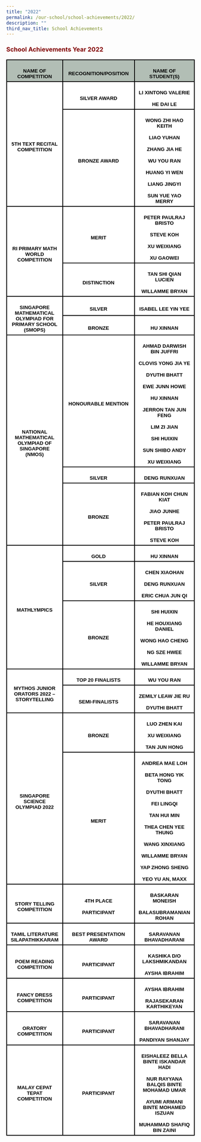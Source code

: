 ```yaml
---
title: "2022"
permalink: /our-school/school-achievements/2022/
description: ""
third_nav_title: School Achievements
---
```

<h3><strong><span style="color: #800000;">School Achievements Year 2022</span></strong></h3>
<table style="width:100.0%;background:white;border-collapse:collapse;mso-yfti-tbllook:
 1184;mso-padding-alt:0cm 0cm 0cm 0cm" width="100%" cellpadding="0" cellspacing="0" border="0" class="MsoNormalTable"><tbody><tr style="mso-yfti-irow:0;mso-yfti-firstrow:yes;height:23.15pt"><td style="width:23.22%;border:solid black 1.5pt;background:#B2BEB5;
  padding:3.75pt 7.5pt 3.75pt 7.5pt;height:23.15pt" width="23%"><p style="mso-margin-top-alt:auto;margin-bottom:
  0cm;text-align:center;line-height:normal" align="center" class="MsoNormal"><b><span style="font-size:10.0pt;
  font-family:&quot;Arial&quot;,sans-serif;mso-fareast-font-family:&quot;Times New Roman&quot;;
  color:black;mso-color-alt:windowtext">NAME OF COMPETITION</span></b><b><span style="font-size:10.0pt;font-family:&quot;Arial&quot;,sans-serif;mso-fareast-font-family:
  &quot;Times New Roman&quot;"></span></b></p></td><td style="width:44.46%;border:solid black 1.5pt;border-left:
  none;background:#B2BEB5;padding:3.75pt 7.5pt 3.75pt 7.5pt;height:23.15pt" width="44%"><p style="mso-margin-top-alt:auto;margin-bottom:
  0cm;text-align:center;line-height:normal" align="center" class="MsoNormal"><b><span style="font-size:10.0pt;
  font-family:&quot;Arial&quot;,sans-serif;mso-fareast-font-family:&quot;Times New Roman&quot;;
  color:black;mso-color-alt:windowtext">RECOGNITION/POSITION</span></b><b><span style="font-size:10.0pt;font-family:&quot;Arial&quot;,sans-serif;mso-fareast-font-family:
  &quot;Times New Roman&quot;"></span></b></p></td><td style="width:32.32%;border:solid black 1.5pt;border-left:
  none;background:#B2BEB5;padding:3.75pt 7.5pt 3.75pt 7.5pt;height:23.15pt" width="32%"><p style="mso-margin-top-alt:auto;margin-bottom:
  0cm;text-align:center;line-height:normal" align="center" class="MsoNormal"><b><span style="font-size:10.0pt;
  font-family:&quot;Arial&quot;,sans-serif;mso-fareast-font-family:&quot;Times New Roman&quot;;
  color:black;mso-color-alt:windowtext">NAME OF STUDENT(S)</span></b><b><span style="font-size:10.0pt;font-family:&quot;Arial&quot;,sans-serif;mso-fareast-font-family:
  &quot;Times New Roman&quot;"></span></b></p></td></tr><tr style="mso-yfti-irow:1;height:35.1pt"><td style="width:23.22%;border:solid black 1.5pt;
  border-top:none;padding:3.75pt 7.5pt 3.75pt 7.5pt;height:35.1pt" rowspan="2" width="23%"><p style="mso-margin-top-alt:auto;margin-bottom:
  0cm;text-align:center;line-height:normal" align="center" class="MsoNormal"><b><span style="font-size:10.0pt;
  font-family:&quot;Arial&quot;,sans-serif;mso-fareast-font-family:&quot;Times New Roman&quot;;
  color:black;mso-color-alt:windowtext">5TH TEXT RECITAL COMPETITION</span></b><b><span style="font-size:10.0pt;font-family:&quot;Arial&quot;,sans-serif;mso-fareast-font-family:
  &quot;Times New Roman&quot;"></span></b></p></td><td style="width:44.46%;border-top:none;border-left:none;
  border-bottom:solid black 1.5pt;border-right:solid black 1.5pt;padding:3.75pt 7.5pt 3.75pt 7.5pt;
  height:35.1pt" width="44%"><p style="mso-margin-top-alt:auto;margin-bottom:
  0cm;text-align:center;line-height:normal" align="center" class="MsoNormal"><b><span style="font-size:10.0pt;
  font-family:&quot;Arial&quot;,sans-serif;mso-fareast-font-family:&quot;Times New Roman&quot;;
  color:black;mso-color-alt:windowtext">SILVER AWARD</span></b><b><span style="font-size:10.0pt;font-family:&quot;Arial&quot;,sans-serif;mso-fareast-font-family:
  &quot;Times New Roman&quot;"></span></b></p></td><td style="width:32.32%;border-top:none;border-left:none;
  border-bottom:solid black 1.5pt;border-right:solid black 1.5pt;padding:3.75pt 7.5pt 3.75pt 7.5pt;
  height:35.1pt" width="32%"><p style="mso-margin-top-alt:auto;mso-margin-bottom-alt:
  auto;text-align:center;line-height:normal" align="center" class="MsoNormal"><b><span style="font-size:10.0pt;
  font-family:&quot;Arial&quot;,sans-serif;mso-fareast-font-family:&quot;Times New Roman&quot;;
  color:black;mso-color-alt:windowtext">LI XINTONG VALERIE</span></b><b><span style="font-size:10.0pt;font-family:&quot;Arial&quot;,sans-serif;mso-fareast-font-family:
  &quot;Times New Roman&quot;"></span></b></p><p style="mso-margin-top-alt:auto;margin-bottom:
  0cm;text-align:center;line-height:normal" align="center" class="MsoNormal"><b><span style="font-size:10.0pt;
  font-family:&quot;Arial&quot;,sans-serif;mso-fareast-font-family:&quot;Times New Roman&quot;;
  color:black;mso-color-alt:windowtext">HE DAI LE</span></b><b><span style="font-size:10.0pt;font-family:&quot;Arial&quot;,sans-serif;mso-fareast-font-family:
  &quot;Times New Roman&quot;"></span></b></p></td></tr><tr style="mso-yfti-irow:2;height:139.2pt"><td style="width:44.46%;border-top:none;border-left:none;
  border-bottom:solid black 1.5pt;border-right:solid black 1.5pt;padding:3.75pt 7.5pt 3.75pt 7.5pt;
  height:139.2pt" width="44%"><p style="mso-margin-top-alt:auto;margin-bottom:
  0cm;text-align:center;line-height:normal" align="center" class="MsoNormal"><b><span style="font-size:10.0pt;
  font-family:&quot;Arial&quot;,sans-serif;mso-fareast-font-family:&quot;Times New Roman&quot;;
  color:black;mso-color-alt:windowtext">BRONZE AWARD</span></b><b><span style="font-size:10.0pt;font-family:&quot;Arial&quot;,sans-serif;mso-fareast-font-family:
  &quot;Times New Roman&quot;"></span></b></p></td><td style="width:32.32%;border-top:none;border-left:none;
  border-bottom:solid black 1.5pt;border-right:solid black 1.5pt;padding:3.75pt 7.5pt 3.75pt 7.5pt;
  height:139.2pt" width="32%"><p style="mso-margin-top-alt:auto;mso-margin-bottom-alt:
  auto;text-align:center;line-height:normal" align="center" class="MsoNormal"><b><span style="font-size:10.0pt;
  font-family:&quot;Arial&quot;,sans-serif;mso-fareast-font-family:&quot;Times New Roman&quot;;
  color:black;mso-color-alt:windowtext">WONG ZHI HAO KEITH</span></b><b><span style="font-size:10.0pt;font-family:&quot;Arial&quot;,sans-serif;mso-fareast-font-family:
  &quot;Times New Roman&quot;"></span></b></p><p style="mso-margin-top-alt:auto;mso-margin-bottom-alt:
  auto;text-align:center;line-height:normal" align="center" class="MsoNormal"><b><span style="font-size:10.0pt;
  font-family:&quot;Arial&quot;,sans-serif;mso-fareast-font-family:&quot;Times New Roman&quot;;
  color:black;mso-color-alt:windowtext">LIAO YUHAN</span></b><b><span style="font-size:10.0pt;font-family:&quot;Arial&quot;,sans-serif;mso-fareast-font-family:
  &quot;Times New Roman&quot;"></span></b></p><p style="mso-margin-top-alt:auto;mso-margin-bottom-alt:
  auto;text-align:center;line-height:normal" align="center" class="MsoNormal"><b><span style="font-size:10.0pt;
  font-family:&quot;Arial&quot;,sans-serif;mso-fareast-font-family:&quot;Times New Roman&quot;;
  color:black;mso-color-alt:windowtext">ZHANG JIA HE</span></b><b><span style="font-size:10.0pt;font-family:&quot;Arial&quot;,sans-serif;mso-fareast-font-family:
  &quot;Times New Roman&quot;"></span></b></p><p style="mso-margin-top-alt:auto;mso-margin-bottom-alt:
  auto;text-align:center;line-height:normal" align="center" class="MsoNormal"><b><span style="font-size:10.0pt;
  font-family:&quot;Arial&quot;,sans-serif;mso-fareast-font-family:&quot;Times New Roman&quot;;
  color:black;mso-color-alt:windowtext">WU YOU RAN</span></b><b><span style="font-size:10.0pt;font-family:&quot;Arial&quot;,sans-serif;mso-fareast-font-family:
  &quot;Times New Roman&quot;"></span></b></p><p style="mso-margin-top-alt:auto;mso-margin-bottom-alt:
  auto;text-align:center;line-height:normal" align="center" class="MsoNormal"><b><span style="font-size:10.0pt;
  font-family:&quot;Arial&quot;,sans-serif;mso-fareast-font-family:&quot;Times New Roman&quot;;
  color:black;mso-color-alt:windowtext">HUANG YI WEN</span></b><b><span style="font-size:10.0pt;font-family:&quot;Arial&quot;,sans-serif;mso-fareast-font-family:
  &quot;Times New Roman&quot;"></span></b></p><p style="mso-margin-top-alt:auto;mso-margin-bottom-alt:
  auto;text-align:center;line-height:normal" align="center" class="MsoNormal"><b><span style="font-size:10.0pt;
  font-family:&quot;Arial&quot;,sans-serif;mso-fareast-font-family:&quot;Times New Roman&quot;;
  color:black;mso-color-alt:windowtext">LIANG JINGYI</span></b><b><span style="font-size:10.0pt;font-family:&quot;Arial&quot;,sans-serif;mso-fareast-font-family:
  &quot;Times New Roman&quot;"></span></b></p><p style="mso-margin-top-alt:auto;margin-bottom:
  0cm;text-align:center;line-height:normal" align="center" class="MsoNormal"><b><span style="font-size:10.0pt;
  font-family:&quot;Arial&quot;,sans-serif;mso-fareast-font-family:&quot;Times New Roman&quot;;
  color:black;mso-color-alt:windowtext">SUN YUE YAO MERRY</span></b><b><span style="font-size:10.0pt;font-family:&quot;Arial&quot;,sans-serif;mso-fareast-font-family:
  &quot;Times New Roman&quot;"></span></b></p></td></tr><tr style="mso-yfti-irow:3;height:69.4pt"><td style="width:23.22%;border:solid black 1.5pt;
  border-top:none;padding:3.75pt 7.5pt 3.75pt 7.5pt;height:69.4pt" rowspan="2" width="23%"><p style="mso-margin-top-alt:auto;margin-bottom:
  0cm;text-align:center;line-height:normal" align="center" class="MsoNormal"><b><span style="font-size:10.0pt;
  font-family:&quot;Arial&quot;,sans-serif;mso-fareast-font-family:&quot;Times New Roman&quot;;
  color:black;mso-color-alt:windowtext">RI PRIMARY MATH WORLD COMPETITION</span></b><b><span style="font-size:10.0pt;font-family:&quot;Arial&quot;,sans-serif;mso-fareast-font-family:
  &quot;Times New Roman&quot;"></span></b></p></td><td style="width:44.46%;border-top:none;border-left:none;
  border-bottom:solid black 1.5pt;border-right:solid black 1.5pt;padding:3.75pt 7.5pt 3.75pt 7.5pt;
  height:69.4pt" width="44%"><p style="mso-margin-top-alt:auto;margin-bottom:
  0cm;text-align:center;line-height:normal" align="center" class="MsoNormal"><b><span style="font-size:10.0pt;
  font-family:&quot;Arial&quot;,sans-serif;mso-fareast-font-family:&quot;Times New Roman&quot;;
  color:black;mso-color-alt:windowtext">MERIT</span></b><b><span style="font-size:10.0pt;font-family:&quot;Arial&quot;,sans-serif;mso-fareast-font-family:
  &quot;Times New Roman&quot;"></span></b></p></td><td style="width:32.32%;border-top:none;border-left:none;
  border-bottom:solid black 1.5pt;border-right:solid black 1.5pt;padding:3.75pt 7.5pt 3.75pt 7.5pt;
  height:69.4pt" width="32%"><p style="mso-margin-top-alt:auto;mso-margin-bottom-alt:
  auto;text-align:center;line-height:normal" align="center" class="MsoNormal"><b><span style="font-size:10.0pt;
  font-family:&quot;Arial&quot;,sans-serif;mso-fareast-font-family:&quot;Times New Roman&quot;;
  color:black;mso-color-alt:windowtext">PETER PAULRAJ BRISTO</span></b><b><span style="font-size:10.0pt;font-family:&quot;Arial&quot;,sans-serif;mso-fareast-font-family:
  &quot;Times New Roman&quot;"></span></b></p><p style="mso-margin-top-alt:auto;mso-margin-bottom-alt:
  auto;text-align:center;line-height:normal" align="center" class="MsoNormal"><b><span style="font-size:10.0pt;
  font-family:&quot;Arial&quot;,sans-serif;mso-fareast-font-family:&quot;Times New Roman&quot;;
  color:black;mso-color-alt:windowtext">STEVE KOH</span></b><b><span style="font-size:10.0pt;font-family:&quot;Arial&quot;,sans-serif;mso-fareast-font-family:
  &quot;Times New Roman&quot;"></span></b></p><p style="mso-margin-top-alt:auto;mso-margin-bottom-alt:
  auto;text-align:center;line-height:normal" align="center" class="MsoNormal"><b><span style="font-size:10.0pt;
  font-family:&quot;Arial&quot;,sans-serif;mso-fareast-font-family:&quot;Times New Roman&quot;;
  color:black;mso-color-alt:windowtext">XU WEIXIANG</span></b><b><span style="font-size:10.0pt;font-family:&quot;Arial&quot;,sans-serif;mso-fareast-font-family:
  &quot;Times New Roman&quot;"></span></b></p><p style="mso-margin-top-alt:auto;margin-bottom:
  0cm;text-align:center;line-height:normal" align="center" class="MsoNormal"><b><span style="font-size:10.0pt;
  font-family:&quot;Arial&quot;,sans-serif;mso-fareast-font-family:&quot;Times New Roman&quot;;
  color:black;mso-color-alt:windowtext">XU GAOWEI</span></b><b><span style="font-size:10.0pt;font-family:&quot;Arial&quot;,sans-serif;mso-fareast-font-family:
  &quot;Times New Roman&quot;"></span></b></p></td></tr><tr style="mso-yfti-irow:4;height:36.15pt"><td style="width:44.46%;border-top:none;border-left:none;
  border-bottom:solid black 1.5pt;border-right:solid black 1.5pt;padding:3.75pt 7.5pt 3.75pt 7.5pt;
  height:36.15pt" width="44%"><p style="mso-margin-top-alt:auto;margin-bottom:
  0cm;text-align:center;line-height:normal" align="center" class="MsoNormal"><b><span style="font-size:10.0pt;
  font-family:&quot;Arial&quot;,sans-serif;mso-fareast-font-family:&quot;Times New Roman&quot;;
  color:black;mso-color-alt:windowtext">DISTINCTION</span></b><b><span style="font-size:10.0pt;font-family:&quot;Arial&quot;,sans-serif;mso-fareast-font-family:
  &quot;Times New Roman&quot;"></span></b></p></td><td style="width:32.32%;border-top:none;border-left:none;
  border-bottom:solid black 1.5pt;border-right:solid black 1.5pt;padding:3.75pt 7.5pt 3.75pt 7.5pt;
  height:36.15pt" width="32%"><p style="mso-margin-top-alt:auto;mso-margin-bottom-alt:
  auto;text-align:center;line-height:normal" align="center" class="MsoNormal"><b><span style="font-size:10.0pt;
  font-family:&quot;Arial&quot;,sans-serif;mso-fareast-font-family:&quot;Times New Roman&quot;;
  color:black;mso-color-alt:windowtext">TAN SHI QIAN LUCIEN</span></b><b><span style="font-size:10.0pt;font-family:&quot;Arial&quot;,sans-serif;mso-fareast-font-family:
  &quot;Times New Roman&quot;"></span></b></p><p style="mso-margin-top-alt:auto;margin-bottom:
  0cm;text-align:center;line-height:normal" align="center" class="MsoNormal"><b><span style="font-size:10.0pt;
  font-family:&quot;Arial&quot;,sans-serif;mso-fareast-font-family:&quot;Times New Roman&quot;;
  color:black;mso-color-alt:windowtext">WILLAMME BRYAN</span></b><b><span style="font-size:10.0pt;font-family:&quot;Arial&quot;,sans-serif;mso-fareast-font-family:
  &quot;Times New Roman&quot;"></span></b></p></td></tr><tr style="mso-yfti-irow:5;height:10.0pt"><td style="width:23.22%;border:solid black 1.5pt;
  border-top:none;padding:3.75pt 7.5pt 3.75pt 7.5pt;height:10.0pt" rowspan="2" width="23%"><p style="mso-margin-top-alt:auto;margin-bottom:
  0cm;text-align:center;line-height:normal" align="center" class="MsoNormal"><b><span style="font-size:10.0pt;
  font-family:&quot;Arial&quot;,sans-serif;mso-fareast-font-family:&quot;Times New Roman&quot;;
  color:black;mso-color-alt:windowtext">SINGAPORE MATHEMATICAL OLYMPIAD FOR PRIMARY SCHOOL (SMOPS)</span></b><b><span style="font-size:10.0pt;font-family:&quot;Arial&quot;,sans-serif;mso-fareast-font-family:
  &quot;Times New Roman&quot;"></span></b></p></td><td style="width:44.46%;border-top:none;border-left:none;
  border-bottom:solid black 1.5pt;border-right:solid black 1.5pt;padding:3.75pt 7.5pt 3.75pt 7.5pt;
  height:10.0pt" width="44%"><p style="mso-margin-top-alt:auto;margin-bottom:
  0cm;text-align:center;line-height:normal" align="center" class="MsoNormal"><b><span style="font-size:10.0pt;
  font-family:&quot;Arial&quot;,sans-serif;mso-fareast-font-family:&quot;Times New Roman&quot;;
  color:black;mso-color-alt:windowtext">SILVER</span></b><b><span style="font-size:10.0pt;font-family:&quot;Arial&quot;,sans-serif;mso-fareast-font-family:
  &quot;Times New Roman&quot;"></span></b></p></td><td style="width:32.32%;border-top:none;border-left:none;
  border-bottom:solid black 1.5pt;border-right:solid black 1.5pt;padding:3.75pt 7.5pt 3.75pt 7.5pt;
  height:10.0pt" width="32%"><p style="mso-margin-top-alt:auto;margin-bottom:
  0cm;text-align:center;line-height:normal" align="center" class="MsoNormal"><b><span style="font-size:10.0pt;
  font-family:&quot;Arial&quot;,sans-serif;mso-fareast-font-family:&quot;Times New Roman&quot;;
  color:black;mso-color-alt:windowtext">ISABEL LEE YIN YEE</span></b><b><span style="font-size:10.0pt;font-family:&quot;Arial&quot;,sans-serif;mso-fareast-font-family:
  &quot;Times New Roman&quot;"></span></b></p></td></tr><tr style="mso-yfti-irow:6;height:24.0pt"><td style="width:44.46%;border-top:none;border-left:none;
  border-bottom:solid black 1.5pt;border-right:solid black 1.5pt;padding:3.75pt 7.5pt 3.75pt 7.5pt;
  height:24.0pt" width="44%"><p style="mso-margin-top-alt:auto;margin-bottom:
  0cm;text-align:center;line-height:normal" align="center" class="MsoNormal"><b><span style="font-size:10.0pt;
  font-family:&quot;Arial&quot;,sans-serif;mso-fareast-font-family:&quot;Times New Roman&quot;;
  color:black;mso-color-alt:windowtext">BRONZE</span></b><b><span style="font-size:10.0pt;font-family:&quot;Arial&quot;,sans-serif;mso-fareast-font-family:
  &quot;Times New Roman&quot;"></span></b></p></td><td style="width:32.32%;border-top:none;border-left:none;
  border-bottom:solid black 1.5pt;border-right:solid black 1.5pt;padding:3.75pt 7.5pt 3.75pt 7.5pt;
  height:24.0pt" width="32%"><p style="mso-margin-top-alt:auto;margin-bottom:
  0cm;text-align:center;line-height:normal" align="center" class="MsoNormal"><b><span style="font-size:10.0pt;
  font-family:&quot;Arial&quot;,sans-serif;mso-fareast-font-family:&quot;Times New Roman&quot;;
  color:black;mso-color-alt:windowtext">HU XINNAN</span></b><b><span style="font-size:10.0pt;font-family:&quot;Arial&quot;,sans-serif;mso-fareast-font-family:
  &quot;Times New Roman&quot;"></span></b></p></td></tr><tr style="mso-yfti-irow:7;height:244.35pt"><td style="width:23.22%;border:solid black 1.5pt;
  border-top:none;padding:3.75pt 7.5pt 3.75pt 7.5pt;height:244.35pt" rowspan="3" width="23%"><p style="mso-margin-top-alt:auto;margin-bottom:
  0cm;text-align:center;line-height:normal" align="center" class="MsoNormal"><b><span style="font-size:10.0pt;
  font-family:&quot;Arial&quot;,sans-serif;mso-fareast-font-family:&quot;Times New Roman&quot;;
  color:black;mso-color-alt:windowtext">NATIONAL MATHEMATICAL OLYMPIAD OF SINGAPORE (NMOS)</span></b><b><span style="font-size:10.0pt;font-family:&quot;Arial&quot;,sans-serif;mso-fareast-font-family:
  &quot;Times New Roman&quot;"></span></b></p></td><td style="width:44.46%;border-top:none;border-left:none;
  border-bottom:solid black 1.5pt;border-right:solid black 1.5pt;padding:3.75pt 7.5pt 3.75pt 7.5pt;
  height:244.35pt" width="44%"><p style="mso-margin-top-alt:auto;margin-bottom:
  0cm;text-align:center;line-height:normal" align="center" class="MsoNormal"><b><span style="font-size:10.0pt;
  font-family:&quot;Arial&quot;,sans-serif;mso-fareast-font-family:&quot;Times New Roman&quot;;
  color:black;mso-color-alt:windowtext">HONOURABLE MENTION</span></b><b><span style="font-size:10.0pt;font-family:&quot;Arial&quot;,sans-serif;mso-fareast-font-family:
  &quot;Times New Roman&quot;"></span></b></p></td><td style="width:32.32%;border-top:none;border-left:none;
  border-bottom:solid black 1.5pt;border-right:solid black 1.5pt;padding:3.75pt 7.5pt 3.75pt 7.5pt;
  height:244.35pt" width="32%"><p style="mso-margin-top-alt:auto;mso-margin-bottom-alt:
  auto;text-align:center;line-height:normal" align="center" class="MsoNormal"><b><span style="font-size:10.0pt;
  font-family:&quot;Arial&quot;,sans-serif;mso-fareast-font-family:&quot;Times New Roman&quot;;
  color:black;mso-color-alt:windowtext">AHMAD DARWISH BIN JUFFRI</span></b><b><span style="font-size:10.0pt;font-family:&quot;Arial&quot;,sans-serif;mso-fareast-font-family:
  &quot;Times New Roman&quot;"></span></b></p><p style="mso-margin-top-alt:auto;mso-margin-bottom-alt:
  auto;text-align:center;line-height:normal" align="center" class="MsoNormal"><b><span style="font-size:10.0pt;
  font-family:&quot;Arial&quot;,sans-serif;mso-fareast-font-family:&quot;Times New Roman&quot;;
  color:black;mso-color-alt:windowtext">CLOVIS YONG JIA YE</span></b><b><span style="font-size:10.0pt;font-family:&quot;Arial&quot;,sans-serif;mso-fareast-font-family:
  &quot;Times New Roman&quot;"></span></b></p><p style="mso-margin-top-alt:auto;mso-margin-bottom-alt:
  auto;text-align:center;line-height:normal" align="center" class="MsoNormal"><b><span style="font-size:10.0pt;
  font-family:&quot;Arial&quot;,sans-serif;mso-fareast-font-family:&quot;Times New Roman&quot;;
  color:black;mso-color-alt:windowtext">DYUTHI BHATT</span></b><b><span style="font-size:10.0pt;font-family:&quot;Arial&quot;,sans-serif;mso-fareast-font-family:
  &quot;Times New Roman&quot;"></span></b></p><p style="mso-margin-top-alt:auto;mso-margin-bottom-alt:
  auto;text-align:center;line-height:normal" align="center" class="MsoNormal"><b><span style="font-size:10.0pt;
  font-family:&quot;Arial&quot;,sans-serif;mso-fareast-font-family:&quot;Times New Roman&quot;;
  color:black;mso-color-alt:windowtext">EWE JUNN HOWE</span></b><b><span style="font-size:10.0pt;font-family:&quot;Arial&quot;,sans-serif;mso-fareast-font-family:
  &quot;Times New Roman&quot;"></span></b></p><p style="mso-margin-top-alt:auto;mso-margin-bottom-alt:
  auto;text-align:center;line-height:normal" align="center" class="MsoNormal"><b><span style="font-size:10.0pt;
  font-family:&quot;Arial&quot;,sans-serif;mso-fareast-font-family:&quot;Times New Roman&quot;;
  color:black;mso-color-alt:windowtext">HU XINNAN</span></b><b><span style="font-size:10.0pt;font-family:&quot;Arial&quot;,sans-serif;mso-fareast-font-family:
  &quot;Times New Roman&quot;"></span></b></p><p style="mso-margin-top-alt:auto;mso-margin-bottom-alt:
  auto;text-align:center;line-height:normal" align="center" class="MsoNormal"><b><span style="font-size:10.0pt;
  font-family:&quot;Arial&quot;,sans-serif;mso-fareast-font-family:&quot;Times New Roman&quot;;
  color:black;mso-color-alt:windowtext">JERRON TAN JUN FENG</span></b><b><span style="font-size:10.0pt;font-family:&quot;Arial&quot;,sans-serif;mso-fareast-font-family:
  &quot;Times New Roman&quot;"></span></b></p><p style="mso-margin-top-alt:auto;mso-margin-bottom-alt:
  auto;text-align:center;line-height:normal" align="center" class="MsoNormal"><b><span style="font-size:10.0pt;
  font-family:&quot;Arial&quot;,sans-serif;mso-fareast-font-family:&quot;Times New Roman&quot;;
  color:black;mso-color-alt:windowtext">LIM ZI JIAN</span></b><b><span style="font-size:10.0pt;font-family:&quot;Arial&quot;,sans-serif;mso-fareast-font-family:
  &quot;Times New Roman&quot;"></span></b></p><p style="mso-margin-top-alt:auto;mso-margin-bottom-alt:
  auto;text-align:center;line-height:normal" align="center" class="MsoNormal"><b><span style="font-size:10.0pt;
  font-family:&quot;Arial&quot;,sans-serif;mso-fareast-font-family:&quot;Times New Roman&quot;;
  color:black;mso-color-alt:windowtext">SHI HUIXIN</span></b><b><span style="font-size:10.0pt;font-family:&quot;Arial&quot;,sans-serif;mso-fareast-font-family:
  &quot;Times New Roman&quot;"></span></b></p><p style="mso-margin-top-alt:auto;mso-margin-bottom-alt:
  auto;text-align:center;line-height:normal" align="center" class="MsoNormal"><b><span style="font-size:10.0pt;
  font-family:&quot;Arial&quot;,sans-serif;mso-fareast-font-family:&quot;Times New Roman&quot;;
  color:black;mso-color-alt:windowtext">SUN SHIBO ANDY</span></b><b><span style="font-size:10.0pt;font-family:&quot;Arial&quot;,sans-serif;mso-fareast-font-family:
  &quot;Times New Roman&quot;"></span></b></p><p style="mso-margin-top-alt:auto;margin-bottom:
  0cm;text-align:center;line-height:normal" align="center" class="MsoNormal"><b><span style="font-size:10.0pt;
  font-family:&quot;Arial&quot;,sans-serif;mso-fareast-font-family:&quot;Times New Roman&quot;;
  color:black;mso-color-alt:windowtext">XU WEIXIANG</span></b><b><span style="font-size:10.0pt;font-family:&quot;Arial&quot;,sans-serif;mso-fareast-font-family:
  &quot;Times New Roman&quot;"></span></b></p></td></tr><tr style="mso-yfti-irow:8;height:3.5pt"><td style="width:44.46%;border-top:none;border-left:none;
  border-bottom:solid black 1.5pt;border-right:solid black 1.5pt;padding:3.75pt 7.5pt 3.75pt 7.5pt;
  height:3.5pt" width="44%"><p style="mso-margin-top-alt:auto;margin-bottom:
  0cm;text-align:center;line-height:normal" align="center" class="MsoNormal"><b><span style="font-size:10.0pt;
  font-family:&quot;Arial&quot;,sans-serif;mso-fareast-font-family:&quot;Times New Roman&quot;;
  color:black;mso-color-alt:windowtext">SILVER</span></b><b><span style="font-size:10.0pt;font-family:&quot;Arial&quot;,sans-serif;mso-fareast-font-family:
  &quot;Times New Roman&quot;"></span></b></p></td><td style="width:32.32%;border-top:none;border-left:none;
  border-bottom:solid black 1.5pt;border-right:solid black 1.5pt;padding:3.75pt 7.5pt 3.75pt 7.5pt;
  height:3.5pt" width="32%"><p style="mso-margin-top-alt:auto;margin-bottom:
  0cm;text-align:center;line-height:normal" align="center" class="MsoNormal"><b><span style="font-size:10.0pt;
  font-family:&quot;Arial&quot;,sans-serif;mso-fareast-font-family:&quot;Times New Roman&quot;;
  color:black;mso-color-alt:windowtext">DENG RUNXUAN</span></b><b><span style="font-size:10.0pt;font-family:&quot;Arial&quot;,sans-serif;mso-fareast-font-family:
  &quot;Times New Roman&quot;"></span></b></p></td></tr><tr style="mso-yfti-irow:9;height:77.65pt"><td style="width:44.46%;border-top:none;border-left:none;
  border-bottom:solid black 1.5pt;border-right:solid black 1.5pt;padding:3.75pt 7.5pt 3.75pt 7.5pt;
  height:77.65pt" width="44%"><p style="mso-margin-top-alt:auto;margin-bottom:
  0cm;text-align:center;line-height:normal" align="center" class="MsoNormal"><b><span style="font-size:10.0pt;
  font-family:&quot;Arial&quot;,sans-serif;mso-fareast-font-family:&quot;Times New Roman&quot;;
  color:black;mso-color-alt:windowtext">BRONZE</span></b><b><span style="font-size:10.0pt;font-family:&quot;Arial&quot;,sans-serif;mso-fareast-font-family:
  &quot;Times New Roman&quot;"></span></b></p></td><td style="width:32.32%;border-top:none;border-left:none;
  border-bottom:solid black 1.5pt;border-right:solid black 1.5pt;padding:3.75pt 7.5pt 3.75pt 7.5pt;
  height:77.65pt" width="32%"><p style="mso-margin-top-alt:auto;mso-margin-bottom-alt:
  auto;text-align:center;line-height:normal" align="center" class="MsoNormal"><b><span style="font-size:10.0pt;
  font-family:&quot;Arial&quot;,sans-serif;mso-fareast-font-family:&quot;Times New Roman&quot;;
  color:black;mso-color-alt:windowtext">FABIAN KOH CHUN KIAT</span></b><b><span style="font-size:10.0pt;font-family:&quot;Arial&quot;,sans-serif;mso-fareast-font-family:
  &quot;Times New Roman&quot;"></span></b></p><p style="mso-margin-top-alt:auto;mso-margin-bottom-alt:
  auto;text-align:center;line-height:normal" align="center" class="MsoNormal"><b><span style="font-size:10.0pt;
  font-family:&quot;Arial&quot;,sans-serif;mso-fareast-font-family:&quot;Times New Roman&quot;;
  color:black;mso-color-alt:windowtext">JIAO JUNHE</span></b><b><span style="font-size:10.0pt;font-family:&quot;Arial&quot;,sans-serif;mso-fareast-font-family:
  &quot;Times New Roman&quot;"></span></b></p><p style="mso-margin-top-alt:auto;mso-margin-bottom-alt:
  auto;text-align:center;line-height:normal" align="center" class="MsoNormal"><b><span style="font-size:10.0pt;
  font-family:&quot;Arial&quot;,sans-serif;mso-fareast-font-family:&quot;Times New Roman&quot;;
  color:black;mso-color-alt:windowtext">PETER PAULRAJ BRISTO</span></b><b><span style="font-size:10.0pt;font-family:&quot;Arial&quot;,sans-serif;mso-fareast-font-family:
  &quot;Times New Roman&quot;"></span></b></p><p style="mso-margin-top-alt:auto;margin-bottom:
  0cm;text-align:center;line-height:normal" align="center" class="MsoNormal"><b><span style="font-size:10.0pt;
  font-family:&quot;Arial&quot;,sans-serif;mso-fareast-font-family:&quot;Times New Roman&quot;;
  color:black;mso-color-alt:windowtext">STEVE KOH</span></b><b><span style="font-size:10.0pt;font-family:&quot;Arial&quot;,sans-serif;mso-fareast-font-family:
  &quot;Times New Roman&quot;"></span></b></p></td></tr><tr style="mso-yfti-irow:10;height:9.7pt"><td style="width:23.22%;border:solid black 1.5pt;
  border-top:none;padding:3.75pt 7.5pt 3.75pt 7.5pt;height:9.7pt" rowspan="3" width="23%"><p style="mso-margin-top-alt:auto;margin-bottom:
  0cm;text-align:center;line-height:normal" align="center" class="MsoNormal"><b><span style="font-size:10.0pt;
  font-family:&quot;Arial&quot;,sans-serif;mso-fareast-font-family:&quot;Times New Roman&quot;;
  color:black;mso-color-alt:windowtext">MATHLYMPICS</span></b><b><span style="font-size:10.0pt;font-family:&quot;Arial&quot;,sans-serif;mso-fareast-font-family:
  &quot;Times New Roman&quot;"></span></b></p></td><td style="width:44.46%;border-top:none;border-left:none;
  border-bottom:solid black 1.5pt;border-right:solid black 1.5pt;padding:3.75pt 7.5pt 3.75pt 7.5pt;
  height:9.7pt" width="44%"><p style="mso-margin-top-alt:auto;margin-bottom:
  0cm;text-align:center;line-height:normal" align="center" class="MsoNormal"><b><span style="font-size:10.0pt;
  font-family:&quot;Arial&quot;,sans-serif;mso-fareast-font-family:&quot;Times New Roman&quot;;
  color:black;mso-color-alt:windowtext">GOLD</span></b><b><span style="font-size:10.0pt;font-family:&quot;Arial&quot;,sans-serif;mso-fareast-font-family:
  &quot;Times New Roman&quot;"></span></b></p></td><td style="width:32.32%;border-top:none;border-left:none;
  border-bottom:solid black 1.5pt;border-right:solid black 1.5pt;padding:3.75pt 7.5pt 3.75pt 7.5pt;
  height:9.7pt" width="32%"><p style="mso-margin-top-alt:auto;margin-bottom:
  0cm;text-align:center;line-height:normal" align="center" class="MsoNormal"><b><span style="font-size:10.0pt;
  font-family:&quot;Arial&quot;,sans-serif;mso-fareast-font-family:&quot;Times New Roman&quot;;
  color:black;mso-color-alt:windowtext">HU XINNAN</span></b><b><span style="font-size:10.0pt;font-family:&quot;Arial&quot;,sans-serif;mso-fareast-font-family:
  &quot;Times New Roman&quot;"></span></b></p></td></tr><tr style="mso-yfti-irow:11;height:56.2pt"><td style="width:44.46%;border-top:none;border-left:none;
  border-bottom:solid black 1.5pt;border-right:solid black 1.5pt;padding:3.75pt 7.5pt 3.75pt 7.5pt;
  height:56.2pt" width="44%"><p style="mso-margin-top-alt:auto;margin-bottom:
  0cm;text-align:center;line-height:normal" align="center" class="MsoNormal"><b><span style="font-size:10.0pt;
  font-family:&quot;Arial&quot;,sans-serif;mso-fareast-font-family:&quot;Times New Roman&quot;;
  color:black;mso-color-alt:windowtext">SILVER</span></b><b><span style="font-size:10.0pt;font-family:&quot;Arial&quot;,sans-serif;mso-fareast-font-family:
  &quot;Times New Roman&quot;"></span></b></p></td><td style="width:32.32%;border-top:none;border-left:none;
  border-bottom:solid black 1.5pt;border-right:solid black 1.5pt;padding:3.75pt 7.5pt 3.75pt 7.5pt;
  height:56.2pt" width="32%"><p style="mso-margin-top-alt:auto;mso-margin-bottom-alt:
  auto;text-align:center;line-height:normal" align="center" class="MsoNormal"><b><span style="font-size:10.0pt;
  font-family:&quot;Arial&quot;,sans-serif;mso-fareast-font-family:&quot;Times New Roman&quot;;
  color:black;mso-color-alt:windowtext">CHEN XIAOHAN</span></b><b><span style="font-size:10.0pt;font-family:&quot;Arial&quot;,sans-serif;mso-fareast-font-family:
  &quot;Times New Roman&quot;"></span></b></p><p style="mso-margin-top-alt:auto;mso-margin-bottom-alt:
  auto;text-align:center;line-height:normal" align="center" class="MsoNormal"><b><span style="font-size:10.0pt;
  font-family:&quot;Arial&quot;,sans-serif;mso-fareast-font-family:&quot;Times New Roman&quot;;
  color:black;mso-color-alt:windowtext">DENG RUNXUAN</span></b><b><span style="font-size:10.0pt;font-family:&quot;Arial&quot;,sans-serif;mso-fareast-font-family:
  &quot;Times New Roman&quot;"></span></b></p><p style="mso-margin-top-alt:auto;margin-bottom:
  0cm;text-align:center;line-height:normal" align="center" class="MsoNormal"><b><span style="font-size:10.0pt;
  font-family:&quot;Arial&quot;,sans-serif;mso-fareast-font-family:&quot;Times New Roman&quot;;
  color:black;mso-color-alt:windowtext">ERIC CHUA JUN QI</span></b><b><span style="font-size:10.0pt;font-family:&quot;Arial&quot;,sans-serif;mso-fareast-font-family:
  &quot;Times New Roman&quot;"></span></b></p></td></tr><tr style="mso-yfti-irow:12;height:120.0pt"><td style="width:44.46%;border-top:none;border-left:none;
  border-bottom:solid black 1.5pt;border-right:solid black 1.5pt;padding:3.75pt 7.5pt 3.75pt 7.5pt;
  height:120.0pt" width="44%"><p style="mso-margin-top-alt:auto;margin-bottom:
  0cm;text-align:center;line-height:normal" align="center" class="MsoNormal"><b><span style="font-size:10.0pt;
  font-family:&quot;Arial&quot;,sans-serif;mso-fareast-font-family:&quot;Times New Roman&quot;;
  color:black;mso-color-alt:windowtext">BRONZE</span></b><b><span style="font-size:10.0pt;font-family:&quot;Arial&quot;,sans-serif;mso-fareast-font-family:
  &quot;Times New Roman&quot;"></span></b></p></td><td style="width:32.32%;border-top:none;border-left:none;
  border-bottom:solid black 1.5pt;border-right:solid black 1.5pt;padding:3.75pt 7.5pt 3.75pt 7.5pt;
  height:120.0pt" width="32%"><p style="mso-margin-top-alt:auto;mso-margin-bottom-alt:
  auto;text-align:center;line-height:normal" align="center" class="MsoNormal"><b><span style="font-size:10.0pt;
  font-family:&quot;Arial&quot;,sans-serif;mso-fareast-font-family:&quot;Times New Roman&quot;;
  color:black;mso-color-alt:windowtext">SHI HUIXIN</span></b><b><span style="font-size:10.0pt;font-family:&quot;Arial&quot;,sans-serif;mso-fareast-font-family:
  &quot;Times New Roman&quot;"></span></b></p><p style="mso-margin-top-alt:auto;mso-margin-bottom-alt:
  auto;text-align:center;line-height:normal" align="center" class="MsoNormal"><b><span style="font-size:10.0pt;
  font-family:&quot;Arial&quot;,sans-serif;mso-fareast-font-family:&quot;Times New Roman&quot;;
  color:black;mso-color-alt:windowtext">HE HOUXIANG DANIEL</span></b><b><span style="font-size:10.0pt;font-family:&quot;Arial&quot;,sans-serif;mso-fareast-font-family:
  &quot;Times New Roman&quot;"></span></b></p><p style="mso-margin-top-alt:auto;mso-margin-bottom-alt:
  auto;text-align:center;line-height:normal" align="center" class="MsoNormal"><b><span style="font-size:10.0pt;
  font-family:&quot;Arial&quot;,sans-serif;mso-fareast-font-family:&quot;Times New Roman&quot;;
  color:black;mso-color-alt:windowtext">WONG HAO CHENG</span></b><b><span style="font-size:10.0pt;font-family:&quot;Arial&quot;,sans-serif;mso-fareast-font-family:
  &quot;Times New Roman&quot;"></span></b></p><p style="mso-margin-top-alt:auto;mso-margin-bottom-alt:
  auto;text-align:center;line-height:normal" align="center" class="MsoNormal"><b><span style="font-size:10.0pt;
  font-family:&quot;Arial&quot;,sans-serif;mso-fareast-font-family:&quot;Times New Roman&quot;;
  color:black;mso-color-alt:windowtext">NG SZE HWEE</span></b><b><span style="font-size:10.0pt;font-family:&quot;Arial&quot;,sans-serif;mso-fareast-font-family:
  &quot;Times New Roman&quot;"></span></b></p><p style="mso-margin-top-alt:auto;margin-bottom:
  0cm;text-align:center;line-height:normal" align="center" class="MsoNormal"><b><span style="font-size:10.0pt;
  font-family:&quot;Arial&quot;,sans-serif;mso-fareast-font-family:&quot;Times New Roman&quot;;
  color:black;mso-color-alt:windowtext">WILLAMME BRYAN</span></b><b><span style="font-size:10.0pt;font-family:&quot;Arial&quot;,sans-serif;mso-fareast-font-family:
  &quot;Times New Roman&quot;"></span></b></p></td></tr><tr style="mso-yfti-irow:13;height:10.45pt"><td style="width:23.22%;border:solid black 1.5pt;
  border-top:none;padding:3.75pt 7.5pt 3.75pt 7.5pt;height:10.45pt" rowspan="2" width="23%"><p style="mso-margin-top-alt:auto;margin-bottom:
  0cm;text-align:center;line-height:normal" align="center" class="MsoNormal"><b><span style="font-size:10.0pt;
  font-family:&quot;Arial&quot;,sans-serif;mso-fareast-font-family:&quot;Times New Roman&quot;;
  color:black;mso-color-alt:windowtext">MYTHOS JUNIOR ORATORS 2022 – STORYTELLING</span></b><b><span style="font-size:10.0pt;font-family:&quot;Arial&quot;,sans-serif;mso-fareast-font-family:
  &quot;Times New Roman&quot;"></span></b></p></td><td style="width:44.46%;border-top:none;border-left:none;
  border-bottom:solid black 1.5pt;border-right:solid black 1.5pt;padding:3.75pt 7.5pt 3.75pt 7.5pt;
  height:10.45pt" width="44%"><p style="mso-margin-top-alt:auto;margin-bottom:
  0cm;text-align:center;line-height:normal" align="center" class="MsoNormal"><b><span style="font-size:10.0pt;
  font-family:&quot;Arial&quot;,sans-serif;mso-fareast-font-family:&quot;Times New Roman&quot;;
  color:black;mso-color-alt:windowtext">TOP 20 FINALISTS</span></b><b><span style="font-size:10.0pt;font-family:&quot;Arial&quot;,sans-serif;mso-fareast-font-family:
  &quot;Times New Roman&quot;"></span></b></p></td><td style="width:32.32%;border-top:none;border-left:none;
  border-bottom:solid black 1.5pt;border-right:solid black 1.5pt;padding:3.75pt 7.5pt 3.75pt 7.5pt;
  height:10.45pt" width="32%"><p style="mso-margin-top-alt:auto;margin-bottom:
  0cm;text-align:center;line-height:normal" align="center" class="MsoNormal"><b><span style="font-size:10.0pt;
  font-family:&quot;Arial&quot;,sans-serif;mso-fareast-font-family:&quot;Times New Roman&quot;;
  color:black;mso-color-alt:windowtext">WU YOU RAN</span></b><b><span style="font-size:10.0pt;font-family:&quot;Arial&quot;,sans-serif;mso-fareast-font-family:
  &quot;Times New Roman&quot;"></span></b></p></td></tr><tr style="mso-yfti-irow:14;height:28.6pt"><td style="width:44.46%;border-top:none;border-left:none;
  border-bottom:solid black 1.5pt;border-right:solid black 1.5pt;padding:3.75pt 7.5pt 3.75pt 7.5pt;
  height:28.6pt" width="44%"><p style="mso-margin-top-alt:auto;margin-bottom:
  0cm;text-align:center;line-height:normal" align="center" class="MsoNormal"><b><span style="font-size:10.0pt;
  font-family:&quot;Arial&quot;,sans-serif;mso-fareast-font-family:&quot;Times New Roman&quot;;
  color:black;mso-color-alt:windowtext">SEMI-FINALISTS</span></b><b><span style="font-size:10.0pt;font-family:&quot;Arial&quot;,sans-serif;mso-fareast-font-family:
  &quot;Times New Roman&quot;"></span></b></p></td><td style="width:32.32%;border-top:none;border-left:none;
  border-bottom:solid black 1.5pt;border-right:solid black 1.5pt;padding:3.75pt 7.5pt 3.75pt 7.5pt;
  height:28.6pt" width="32%"><p style="mso-margin-top-alt:auto;mso-margin-bottom-alt:
  auto;text-align:center;line-height:normal" align="center" class="MsoNormal"><b><span style="font-size:10.0pt;
  font-family:&quot;Arial&quot;,sans-serif;mso-fareast-font-family:&quot;Times New Roman&quot;;
  color:black;mso-color-alt:windowtext">ZEMILY LEAW JIE RU</span></b><b><span style="font-size:10.0pt;font-family:&quot;Arial&quot;,sans-serif;mso-fareast-font-family:
  &quot;Times New Roman&quot;"></span></b></p><p style="mso-margin-top-alt:auto;margin-bottom:
  0cm;text-align:center;line-height:normal" align="center" class="MsoNormal"><b><span style="font-size:10.0pt;
  font-family:&quot;Arial&quot;,sans-serif;mso-fareast-font-family:&quot;Times New Roman&quot;;
  color:black;mso-color-alt:windowtext">DYUTHI BHATT</span></b><b><span style="font-size:10.0pt;font-family:&quot;Arial&quot;,sans-serif;mso-fareast-font-family:
  &quot;Times New Roman&quot;"></span></b></p></td></tr><tr style="mso-yfti-irow:15;height:57.7pt"><td style="width:23.22%;border:solid black 1.5pt;
  border-top:none;padding:3.75pt 7.5pt 3.75pt 7.5pt;height:57.7pt" rowspan="2" width="23%"><p style="mso-margin-top-alt:auto;margin-bottom:
  0cm;text-align:center;line-height:normal" align="center" class="MsoNormal"><b><span style="font-size:10.0pt;
  font-family:&quot;Arial&quot;,sans-serif;mso-fareast-font-family:&quot;Times New Roman&quot;;
  color:black;mso-color-alt:windowtext">SINGAPORE SCIENCE OLYMPIAD 2022</span></b><b><span style="font-size:10.0pt;font-family:&quot;Arial&quot;,sans-serif;mso-fareast-font-family:
  &quot;Times New Roman&quot;"></span></b></p></td><td style="width:44.46%;border-top:none;border-left:none;
  border-bottom:solid black 1.5pt;border-right:solid black 1.5pt;padding:3.75pt 7.5pt 3.75pt 7.5pt;
  height:57.7pt" width="44%"><p style="mso-margin-top-alt:auto;margin-bottom:
  0cm;text-align:center;line-height:normal" align="center" class="MsoNormal"><b><span style="font-size:10.0pt;
  font-family:&quot;Arial&quot;,sans-serif;mso-fareast-font-family:&quot;Times New Roman&quot;;
  color:black;mso-color-alt:windowtext">BRONZE</span></b><b><span style="font-size:10.0pt;font-family:&quot;Arial&quot;,sans-serif;mso-fareast-font-family:
  &quot;Times New Roman&quot;"></span></b></p></td><td style="width:32.32%;border-top:none;border-left:none;
  border-bottom:solid black 1.5pt;border-right:solid black 1.5pt;padding:3.75pt 7.5pt 3.75pt 7.5pt;
  height:57.7pt" width="32%"><p style="mso-margin-top-alt:auto;mso-margin-bottom-alt:
  auto;text-align:center;line-height:normal" align="center" class="MsoNormal"><b><span style="font-size:10.0pt;
  font-family:&quot;Arial&quot;,sans-serif;mso-fareast-font-family:&quot;Times New Roman&quot;;
  color:black;mso-color-alt:windowtext">LUO ZHEN KAI</span></b><b><span style="font-size:10.0pt;font-family:&quot;Arial&quot;,sans-serif;mso-fareast-font-family:
  &quot;Times New Roman&quot;"></span></b></p><p style="mso-margin-top-alt:auto;mso-margin-bottom-alt:
  auto;text-align:center;line-height:normal" align="center" class="MsoNormal"><b><span style="font-size:10.0pt;
  font-family:&quot;Arial&quot;,sans-serif;mso-fareast-font-family:&quot;Times New Roman&quot;;
  color:black;mso-color-alt:windowtext">XU WEIXIANG</span></b><b><span style="font-size:10.0pt;font-family:&quot;Arial&quot;,sans-serif;mso-fareast-font-family:
  &quot;Times New Roman&quot;"></span></b></p><p style="mso-margin-top-alt:auto;margin-bottom:
  0cm;text-align:center;line-height:normal" align="center" class="MsoNormal"><b><span style="font-size:10.0pt;
  font-family:&quot;Arial&quot;,sans-serif;mso-fareast-font-family:&quot;Times New Roman&quot;;
  color:black;mso-color-alt:windowtext">TAN JUN HONG</span></b><b><span style="font-size:10.0pt;font-family:&quot;Arial&quot;,sans-serif;mso-fareast-font-family:
  &quot;Times New Roman&quot;"></span></b></p></td></tr><tr style="mso-yfti-irow:16;height:226.85pt"><td style="width:44.46%;border-top:none;border-left:none;
  border-bottom:solid black 1.5pt;border-right:solid black 1.5pt;padding:3.75pt 7.5pt 3.75pt 7.5pt;
  height:226.85pt" width="44%"><p style="mso-margin-top-alt:auto;margin-bottom:
  0cm;text-align:center;line-height:normal" align="center" class="MsoNormal"><b><span style="font-size:10.0pt;
  font-family:&quot;Arial&quot;,sans-serif;mso-fareast-font-family:&quot;Times New Roman&quot;;
  color:black;mso-color-alt:windowtext">MERIT</span></b><b><span style="font-size:10.0pt;font-family:&quot;Arial&quot;,sans-serif;mso-fareast-font-family:
  &quot;Times New Roman&quot;"></span></b></p></td><td style="width:32.32%;border-top:none;border-left:none;
  border-bottom:solid black 1.5pt;border-right:solid black 1.5pt;padding:3.75pt 7.5pt 3.75pt 7.5pt;
  height:226.85pt" width="32%"><p style="mso-margin-top-alt:auto;mso-margin-bottom-alt:
  auto;text-align:center;line-height:normal" align="center" class="MsoNormal"><b><span style="font-size:10.0pt;
  font-family:&quot;Arial&quot;,sans-serif;mso-fareast-font-family:&quot;Times New Roman&quot;;
  color:black;mso-color-alt:windowtext">ANDREA MAE LOH</span></b><b><span style="font-size:10.0pt;font-family:&quot;Arial&quot;,sans-serif;mso-fareast-font-family:
  &quot;Times New Roman&quot;"></span></b></p><p style="mso-margin-top-alt:auto;mso-margin-bottom-alt:
  auto;text-align:center;line-height:normal" align="center" class="MsoNormal"><b><span style="font-size:10.0pt;
  font-family:&quot;Arial&quot;,sans-serif;mso-fareast-font-family:&quot;Times New Roman&quot;;
  color:black;mso-color-alt:windowtext">BETA HONG YIK TONG</span></b><b><span style="font-size:10.0pt;font-family:&quot;Arial&quot;,sans-serif;mso-fareast-font-family:
  &quot;Times New Roman&quot;"></span></b></p><p style="mso-margin-top-alt:auto;mso-margin-bottom-alt:
  auto;text-align:center;line-height:normal" align="center" class="MsoNormal"><b><span style="font-size:10.0pt;
  font-family:&quot;Arial&quot;,sans-serif;mso-fareast-font-family:&quot;Times New Roman&quot;;
  color:black;mso-color-alt:windowtext">DYUTHI BHATT</span></b><b><span style="font-size:10.0pt;font-family:&quot;Arial&quot;,sans-serif;mso-fareast-font-family:
  &quot;Times New Roman&quot;"></span></b></p><p style="mso-margin-top-alt:auto;mso-margin-bottom-alt:
  auto;text-align:center;line-height:normal" align="center" class="MsoNormal"><b><span style="font-size:10.0pt;
  font-family:&quot;Arial&quot;,sans-serif;mso-fareast-font-family:&quot;Times New Roman&quot;;
  color:black;mso-color-alt:windowtext">FEI LINGQI</span></b><b><span style="font-size:10.0pt;font-family:&quot;Arial&quot;,sans-serif;mso-fareast-font-family:
  &quot;Times New Roman&quot;"></span></b></p><p style="mso-margin-top-alt:auto;mso-margin-bottom-alt:
  auto;text-align:center;line-height:normal" align="center" class="MsoNormal"><b><span style="font-size:10.0pt;
  font-family:&quot;Arial&quot;,sans-serif;mso-fareast-font-family:&quot;Times New Roman&quot;;
  color:black;mso-color-alt:windowtext">TAN HUI MIN</span></b><b><span style="font-size:10.0pt;font-family:&quot;Arial&quot;,sans-serif;mso-fareast-font-family:
  &quot;Times New Roman&quot;"></span></b></p><p style="mso-margin-top-alt:auto;mso-margin-bottom-alt:
  auto;text-align:center;line-height:normal" align="center" class="MsoNormal"><b><span style="font-size:10.0pt;
  font-family:&quot;Arial&quot;,sans-serif;mso-fareast-font-family:&quot;Times New Roman&quot;;
  color:black;mso-color-alt:windowtext">THEA CHEN YEE THUNG</span></b><b><span style="font-size:10.0pt;font-family:&quot;Arial&quot;,sans-serif;mso-fareast-font-family:
  &quot;Times New Roman&quot;"></span></b></p><p style="mso-margin-top-alt:auto;mso-margin-bottom-alt:
  auto;text-align:center;line-height:normal" align="center" class="MsoNormal"><b><span style="font-size:10.0pt;
  font-family:&quot;Arial&quot;,sans-serif;mso-fareast-font-family:&quot;Times New Roman&quot;;
  color:black;mso-color-alt:windowtext">WANG XINXIANG</span></b><b><span style="font-size:10.0pt;font-family:&quot;Arial&quot;,sans-serif;mso-fareast-font-family:
  &quot;Times New Roman&quot;"></span></b></p><p style="mso-margin-top-alt:auto;mso-margin-bottom-alt:
  auto;text-align:center;line-height:normal" align="center" class="MsoNormal"><b><span style="font-size:10.0pt;
  font-family:&quot;Arial&quot;,sans-serif;mso-fareast-font-family:&quot;Times New Roman&quot;;
  color:black;mso-color-alt:windowtext">WILLAMME BRYAN</span></b><b><span style="font-size:10.0pt;font-family:&quot;Arial&quot;,sans-serif;mso-fareast-font-family:
  &quot;Times New Roman&quot;"></span></b></p><p style="mso-margin-top-alt:auto;mso-margin-bottom-alt:
  auto;text-align:center;line-height:normal" align="center" class="MsoNormal"><b><span style="font-size:10.0pt;
  font-family:&quot;Arial&quot;,sans-serif;mso-fareast-font-family:&quot;Times New Roman&quot;;
  color:black;mso-color-alt:windowtext">YAP ZHONG SHENG</span></b><b><span style="font-size:10.0pt;font-family:&quot;Arial&quot;,sans-serif;mso-fareast-font-family:
  &quot;Times New Roman&quot;"></span></b></p><p style="mso-margin-top-alt:auto;margin-bottom:
  0cm;text-align:center;line-height:normal" align="center" class="MsoNormal"><b><span style="font-size:10.0pt;
  font-family:&quot;Arial&quot;,sans-serif;mso-fareast-font-family:&quot;Times New Roman&quot;;
  color:black;mso-color-alt:windowtext">YEO YU AN, MAXX</span></b><b><span style="font-size:10.0pt;font-family:&quot;Arial&quot;,sans-serif;mso-fareast-font-family:
  &quot;Times New Roman&quot;"></span></b></p></td></tr><tr style="mso-yfti-irow:17;height:41.85pt"><td style="width:23.22%;border:solid black 1.5pt;border-top:none;
  padding:3.75pt 7.5pt 3.75pt 7.5pt;height:41.85pt" width="23%"><p style="mso-margin-top-alt:auto;margin-bottom:
  0cm;text-align:center;line-height:normal" align="center" class="MsoNormal"><b><span style="font-size:10.0pt;
  font-family:&quot;Arial&quot;,sans-serif;mso-fareast-font-family:&quot;Times New Roman&quot;;
  color:black;mso-color-alt:windowtext">STORY TELLING<br>COMPETITION</span></b><b><span style="font-size:10.0pt;font-family:&quot;Arial&quot;,sans-serif;
  mso-fareast-font-family:&quot;Times New Roman&quot;"></span></b></p></td><td style="width:44.46%;border-top:none;border-left:none;
  border-bottom:solid black 1.5pt;border-right:solid black 1.5pt;padding:3.75pt 7.5pt 3.75pt 7.5pt;
  height:41.85pt" width="44%"><p style="mso-margin-top-alt:auto;mso-margin-bottom-alt:
  auto;text-align:center;line-height:normal" align="center" class="MsoNormal"><b><span style="font-size:10.0pt;
  font-family:&quot;Arial&quot;,sans-serif;mso-fareast-font-family:&quot;Times New Roman&quot;;
  color:black;mso-color-alt:windowtext">4TH PLACE</span></b><b><span style="font-size:10.0pt;font-family:&quot;Arial&quot;,sans-serif;mso-fareast-font-family:
  &quot;Times New Roman&quot;"></span></b></p><p style="mso-margin-top-alt:auto;margin-bottom:
  0cm;text-align:center;line-height:normal" align="center" class="MsoNormal"><b><span style="font-size:10.0pt;
  font-family:&quot;Arial&quot;,sans-serif;mso-fareast-font-family:&quot;Times New Roman&quot;;
  color:black;mso-color-alt:windowtext">PARTICIPANT</span></b><b><span style="font-size:10.0pt;font-family:&quot;Arial&quot;,sans-serif;mso-fareast-font-family:
  &quot;Times New Roman&quot;"></span></b></p></td><td style="width:32.32%;border-top:none;border-left:none;
  border-bottom:solid black 1.5pt;border-right:solid black 1.5pt;padding:3.75pt 7.5pt 3.75pt 7.5pt;
  height:41.85pt" width="32%"><p style="mso-margin-top-alt:auto;mso-margin-bottom-alt:
  auto;text-align:center;line-height:normal" align="center" class="MsoNormal"><b><span style="font-size:10.0pt;
  font-family:&quot;Arial&quot;,sans-serif;mso-fareast-font-family:&quot;Times New Roman&quot;;
  color:black;mso-color-alt:windowtext">BASKARAN MONEISH</span></b><b><span style="font-size:10.0pt;font-family:&quot;Arial&quot;,sans-serif;mso-fareast-font-family:
  &quot;Times New Roman&quot;"></span></b></p><p style="mso-margin-top-alt:auto;margin-bottom:
  0cm;text-align:center;line-height:normal" align="center" class="MsoNormal"><b><span style="font-size:10.0pt;
  font-family:&quot;Arial&quot;,sans-serif;mso-fareast-font-family:&quot;Times New Roman&quot;;
  color:black;mso-color-alt:windowtext">BALASUBRAMANIAN ROHAN</span></b><b><span style="font-size:10.0pt;font-family:&quot;Arial&quot;,sans-serif;mso-fareast-font-family:
  &quot;Times New Roman&quot;"></span></b></p></td></tr><tr style="mso-yfti-irow:18;height:14.3pt"><td style="width:23.22%;border:solid black 1.5pt;border-top:none;
  padding:3.75pt 7.5pt 3.75pt 7.5pt;height:14.3pt" width="23%"><p style="mso-margin-top-alt:auto;margin-bottom:
  0cm;text-align:center;line-height:normal" align="center" class="MsoNormal"><b><span style="font-size:10.0pt;
  font-family:&quot;Arial&quot;,sans-serif;mso-fareast-font-family:&quot;Times New Roman&quot;;
  color:black;mso-color-alt:windowtext">TAMIL LITERATURE<br>SILAPATHIKKARAM</span></b><b><span style="font-size:10.0pt;font-family:&quot;Arial&quot;,sans-serif;
  mso-fareast-font-family:&quot;Times New Roman&quot;"></span></b></p></td><td style="width:44.46%;border-top:none;border-left:none;
  border-bottom:solid black 1.5pt;border-right:solid black 1.5pt;padding:3.75pt 7.5pt 3.75pt 7.5pt;
  height:14.3pt" width="44%"><p style="mso-margin-top-alt:auto;margin-bottom:
  0cm;text-align:center;line-height:normal" align="center" class="MsoNormal"><b><span style="font-size:10.0pt;
  font-family:&quot;Arial&quot;,sans-serif;mso-fareast-font-family:&quot;Times New Roman&quot;;
  color:black;mso-color-alt:windowtext">BEST PRESENTATION AWARD</span></b><b><span style="font-size:10.0pt;font-family:&quot;Arial&quot;,sans-serif;mso-fareast-font-family:
  &quot;Times New Roman&quot;"></span></b></p></td><td style="width:32.32%;border-top:none;border-left:none;
  border-bottom:solid black 1.5pt;border-right:solid black 1.5pt;padding:3.75pt 7.5pt 3.75pt 7.5pt;
  height:14.3pt" width="32%"><p style="mso-margin-top-alt:auto;margin-bottom:
  0cm;text-align:center;line-height:normal" align="center" class="MsoNormal"><b><span style="font-size:10.0pt;
  font-family:&quot;Arial&quot;,sans-serif;mso-fareast-font-family:&quot;Times New Roman&quot;;
  color:black;mso-color-alt:windowtext">SARAVANAN BHAVADHARANI</span></b><b><span style="font-size:10.0pt;font-family:&quot;Arial&quot;,sans-serif;mso-fareast-font-family:
  &quot;Times New Roman&quot;"></span></b></p></td></tr><tr style="mso-yfti-irow:19;height:33.35pt"><td style="width:23.22%;border:solid black 1.5pt;border-top:none;
  padding:3.75pt 7.5pt 3.75pt 7.5pt;height:33.35pt" width="23%"><p style="mso-margin-top-alt:auto;margin-bottom:
  0cm;text-align:center;line-height:normal" align="center" class="MsoNormal"><b><span style="font-size:10.0pt;
  font-family:&quot;Arial&quot;,sans-serif;mso-fareast-font-family:&quot;Times New Roman&quot;;
  color:black;mso-color-alt:windowtext">POEM READING<br>COMPETITION</span></b><b><span style="font-size:10.0pt;font-family:&quot;Arial&quot;,sans-serif;
  mso-fareast-font-family:&quot;Times New Roman&quot;"></span></b></p></td><td style="width:44.46%;border-top:none;border-left:none;
  border-bottom:solid black 1.5pt;border-right:solid black 1.5pt;padding:3.75pt 7.5pt 3.75pt 7.5pt;
  height:33.35pt" width="44%"><p style="mso-margin-top-alt:auto;margin-bottom:
  0cm;text-align:center;line-height:normal" align="center" class="MsoNormal"><b><span style="font-size:10.0pt;
  font-family:&quot;Arial&quot;,sans-serif;mso-fareast-font-family:&quot;Times New Roman&quot;;
  color:black;mso-color-alt:windowtext">PARTICIPANT</span></b><b><span style="font-size:10.0pt;font-family:&quot;Arial&quot;,sans-serif;mso-fareast-font-family:
  &quot;Times New Roman&quot;"></span></b></p></td><td style="width:32.32%;border-top:none;border-left:none;
  border-bottom:solid black 1.5pt;border-right:solid black 1.5pt;padding:3.75pt 7.5pt 3.75pt 7.5pt;
  height:33.35pt" width="32%"><p style="mso-margin-top-alt:auto;mso-margin-bottom-alt:
  auto;text-align:center;line-height:normal" align="center" class="MsoNormal"><b><span style="font-size:10.0pt;
  font-family:&quot;Arial&quot;,sans-serif;mso-fareast-font-family:&quot;Times New Roman&quot;;
  color:black;mso-color-alt:windowtext">KASHIKA D/O LAKSHMIKANDAN</span></b><b><span style="font-size:10.0pt;font-family:&quot;Arial&quot;,sans-serif;mso-fareast-font-family:
  &quot;Times New Roman&quot;"></span></b></p><p style="mso-margin-top-alt:auto;margin-bottom:
  0cm;text-align:center;line-height:normal" align="center" class="MsoNormal"><b><span style="font-size:10.0pt;
  font-family:&quot;Arial&quot;,sans-serif;mso-fareast-font-family:&quot;Times New Roman&quot;;
  color:black;mso-color-alt:windowtext">AYSHA IBRAHIM</span></b><b><span style="font-size:10.0pt;font-family:&quot;Arial&quot;,sans-serif;mso-fareast-font-family:
  &quot;Times New Roman&quot;"></span></b></p></td></tr><tr style="mso-yfti-irow:20;height:53.0pt"><td style="width:23.22%;border:solid black 1.5pt;border-top:none;
  padding:3.75pt 7.5pt 3.75pt 7.5pt;height:53.0pt" width="23%"><p style="mso-margin-top-alt:auto;margin-bottom:
  0cm;text-align:center;line-height:normal" align="center" class="MsoNormal"><b><span style="font-size:10.0pt;
  font-family:&quot;Arial&quot;,sans-serif;mso-fareast-font-family:&quot;Times New Roman&quot;;
  color:black;mso-color-alt:windowtext">FANCY DRESS<br>COMPETITION</span></b><b><span style="font-size:10.0pt;font-family:&quot;Arial&quot;,sans-serif;
  mso-fareast-font-family:&quot;Times New Roman&quot;"></span></b></p></td><td style="width:44.46%;border-top:none;border-left:none;
  border-bottom:solid black 1.5pt;border-right:solid black 1.5pt;padding:3.75pt 7.5pt 3.75pt 7.5pt;
  height:53.0pt" width="44%"><p style="mso-margin-top-alt:auto;margin-bottom:
  0cm;text-align:center;line-height:normal" align="center" class="MsoNormal"><b><span style="font-size:10.0pt;
  font-family:&quot;Arial&quot;,sans-serif;mso-fareast-font-family:&quot;Times New Roman&quot;;
  color:black;mso-color-alt:windowtext">PARTICIPANT</span></b><b><span style="font-size:10.0pt;font-family:&quot;Arial&quot;,sans-serif;mso-fareast-font-family:
  &quot;Times New Roman&quot;"></span></b></p></td><td style="width:32.32%;border-top:none;border-left:none;
  border-bottom:solid black 1.5pt;border-right:solid black 1.5pt;padding:3.75pt 7.5pt 3.75pt 7.5pt;
  height:53.0pt" width="32%"><p style="mso-margin-top-alt:auto;mso-margin-bottom-alt:
  auto;text-align:center;line-height:normal" align="center" class="MsoNormal"><b><span style="font-size:10.0pt;
  font-family:&quot;Arial&quot;,sans-serif;mso-fareast-font-family:&quot;Times New Roman&quot;;
  color:black;mso-color-alt:windowtext">AYSHA IBRAHIM</span></b><b><span style="font-size:10.0pt;font-family:&quot;Arial&quot;,sans-serif;mso-fareast-font-family:
  &quot;Times New Roman&quot;"></span></b></p><p style="mso-margin-top-alt:auto;margin-bottom:
  0cm;text-align:center;line-height:normal" align="center" class="MsoNormal"><b><span style="font-size:10.0pt;
  font-family:&quot;Arial&quot;,sans-serif;mso-fareast-font-family:&quot;Times New Roman&quot;;
  color:black;mso-color-alt:windowtext">RAJASEKARAN KARTHIKEYAN</span></b><b><span style="font-size:10.0pt;font-family:&quot;Arial&quot;,sans-serif;mso-fareast-font-family:
  &quot;Times New Roman&quot;"></span></b></p></td></tr><tr style="mso-yfti-irow:21;height:45.9pt"><td style="width:23.22%;border:solid black 1.5pt;border-top:none;
  padding:3.75pt 7.5pt 3.75pt 7.5pt;height:45.9pt" width="23%"><p style="mso-margin-top-alt:auto;margin-bottom:
  0cm;text-align:center;line-height:normal" align="center" class="MsoNormal"><b><span style="font-size:10.0pt;
  font-family:&quot;Arial&quot;,sans-serif;mso-fareast-font-family:&quot;Times New Roman&quot;;
  color:black;mso-color-alt:windowtext">ORATORY COMPETITION</span></b><b><span style="font-size:10.0pt;font-family:&quot;Arial&quot;,sans-serif;mso-fareast-font-family:
  &quot;Times New Roman&quot;"></span></b></p></td><td style="width:44.46%;border-top:none;border-left:none;
  border-bottom:solid black 1.5pt;border-right:solid black 1.5pt;padding:3.75pt 7.5pt 3.75pt 7.5pt;
  height:45.9pt" width="44%"><p style="mso-margin-top-alt:auto;margin-bottom:
  0cm;text-align:center;line-height:normal" align="center" class="MsoNormal"><b><span style="font-size:10.0pt;
  font-family:&quot;Arial&quot;,sans-serif;mso-fareast-font-family:&quot;Times New Roman&quot;;
  color:black;mso-color-alt:windowtext">PARTICIPANT</span></b><b><span style="font-size:10.0pt;font-family:&quot;Arial&quot;,sans-serif;mso-fareast-font-family:
  &quot;Times New Roman&quot;"></span></b></p></td><td style="width:32.32%;border-top:none;border-left:none;
  border-bottom:solid black 1.5pt;border-right:solid black 1.5pt;padding:3.75pt 7.5pt 3.75pt 7.5pt;
  height:45.9pt" width="32%"><p style="mso-margin-top-alt:auto;mso-margin-bottom-alt:
  auto;text-align:center;line-height:normal" align="center" class="MsoNormal"><b><span style="font-size:10.0pt;
  font-family:&quot;Arial&quot;,sans-serif;mso-fareast-font-family:&quot;Times New Roman&quot;;
  color:black;mso-color-alt:windowtext">SARAVANAN BHAVADHARANI</span></b><b><span style="font-size:10.0pt;font-family:&quot;Arial&quot;,sans-serif;mso-fareast-font-family:
  &quot;Times New Roman&quot;"></span></b></p><p style="mso-margin-top-alt:auto;margin-bottom:
  0cm;text-align:center;line-height:normal" align="center" class="MsoNormal"><b><span style="font-size:10.0pt;
  font-family:&quot;Arial&quot;,sans-serif;mso-fareast-font-family:&quot;Times New Roman&quot;;
  color:black;mso-color-alt:windowtext">PANDIYAN SHANJAY</span></b><b><span style="font-size:10.0pt;font-family:&quot;Arial&quot;,sans-serif;mso-fareast-font-family:
  &quot;Times New Roman&quot;"></span></b></p></td></tr><tr style="mso-yfti-irow:22;mso-yfti-lastrow:yes;height:120.8pt"><td style="width:23.22%;border:solid black 1.5pt;border-top:none;
  padding:3.75pt 7.5pt 3.75pt 7.5pt;height:120.8pt" width="23%"><p style="mso-margin-top-alt:auto;margin-bottom:
  0cm;text-align:center;line-height:normal" align="center" class="MsoNormal"><b><span style="font-size:10.0pt;
  font-family:&quot;Arial&quot;,sans-serif;mso-fareast-font-family:&quot;Times New Roman&quot;;
  color:black;mso-color-alt:windowtext">MALAY CEPAT TEPAT COMPETITION</span></b><b><span style="font-size:10.0pt;font-family:&quot;Arial&quot;,sans-serif;mso-fareast-font-family:
  &quot;Times New Roman&quot;"></span></b></p></td><td style="width:44.46%;border-top:none;border-left:none;
  border-bottom:solid black 1.5pt;border-right:solid black 1.5pt;padding:3.75pt 7.5pt 3.75pt 7.5pt;
  height:120.8pt" width="44%"><p style="mso-margin-top-alt:auto;margin-bottom:
  0cm;text-align:center;line-height:normal" align="center" class="MsoNormal"><b><span style="font-size:10.0pt;
  font-family:&quot;Arial&quot;,sans-serif;mso-fareast-font-family:&quot;Times New Roman&quot;;
  color:black;mso-color-alt:windowtext">PARTICIPANT</span></b><b><span style="font-size:10.0pt;font-family:&quot;Arial&quot;,sans-serif;mso-fareast-font-family:
  &quot;Times New Roman&quot;"></span></b></p></td><td style="width:32.32%;border-top:none;border-left:none;
  border-bottom:solid black 1.5pt;border-right:solid black 1.5pt;padding:3.75pt 7.5pt 3.75pt 7.5pt;
  height:120.8pt" width="32%"><p style="mso-margin-top-alt:auto;mso-margin-bottom-alt:
  auto;text-align:center;line-height:normal" align="center" class="MsoNormal"><b><span style="font-size:10.0pt;
  font-family:&quot;Arial&quot;,sans-serif;mso-fareast-font-family:&quot;Times New Roman&quot;;
  color:black;mso-color-alt:windowtext">EISHALEEZ BELLA BINTE ISKANDAR HADI</span></b><b><span style="font-size:10.0pt;font-family:&quot;Arial&quot;,sans-serif;mso-fareast-font-family:
  &quot;Times New Roman&quot;"></span></b></p><p style="mso-margin-top-alt:auto;mso-margin-bottom-alt:
  auto;text-align:center;line-height:normal" align="center" class="MsoNormal"><b><span style="font-size:10.0pt;
  font-family:&quot;Arial&quot;,sans-serif;mso-fareast-font-family:&quot;Times New Roman&quot;;
  color:black;mso-color-alt:windowtext">NUR RAYYANA BALQIS BINTE MOHAMAD UMAR</span></b><b><span style="font-size:10.0pt;font-family:&quot;Arial&quot;,sans-serif;mso-fareast-font-family:
  &quot;Times New Roman&quot;"></span></b></p><p style="mso-margin-top-alt:auto;mso-margin-bottom-alt:
  auto;text-align:center;line-height:normal" align="center" class="MsoNormal"><b><span style="font-size:10.0pt;
  font-family:&quot;Arial&quot;,sans-serif;mso-fareast-font-family:&quot;Times New Roman&quot;;
  color:black;mso-color-alt:windowtext">AYUMI ARMANI BINTE MOHAMED ISZUAN</span></b><b><span style="font-size:10.0pt;font-family:&quot;Arial&quot;,sans-serif;mso-fareast-font-family:
  &quot;Times New Roman&quot;"></span></b></p><p style="mso-margin-top-alt:auto;margin-bottom:
  0cm;text-align:center;line-height:normal" align="center" class="MsoNormal"><b><span style="font-size:10.0pt;
  font-family:&quot;Arial&quot;,sans-serif;mso-fareast-font-family:&quot;Times New Roman&quot;;
  color:black;mso-color-alt:windowtext">MUHAMMAD SHAFIQ BIN ZAINI</span></b><b><span style="font-size:10.0pt;font-family:&quot;Arial&quot;,sans-serif;mso-fareast-font-family:
  &quot;Times New Roman&quot;"></span></b></p></td></tr></tbody></table>